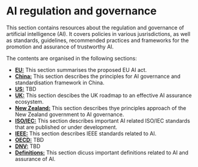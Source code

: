 # AI regulation and governance

This section contains resources about the regulation and governance of artificial intelligence (AI).
It covers policies in various jusrisdictions, as well as standards, guidelines, recommended practices and frameworks for the promotion and assurance of trustworthy AI. 

The contents are organised in the following sections:

* [**EU:**](eu) This section summarises the proposed EU AI act.
* [**China:**](china) This section describes the principles for AI governance and standardisation framework in China.
* [**US:**](us) TBD
* [**UK:**](uk) This section descibes the UK roadmap to an effective AI assurance ecosystem.
* [**New Zealand:**](nz) This section describes thye principles approach of the New Zealand government to AI governance. 
* [**ISO/IEC:**](iso) This section describes important AI related ISO/IEC standards that are published or under development. 
* [**IEEE:**](ieee) This section describes IEEE standards related to AI.
* [**OECD:**](oecd) TBD
* [**DNV:**](dnv) TBD
* [**Definitions:**](definitions) This section dicuss important definitions related to AI and assurance of AI.
